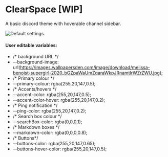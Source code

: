 # ClearSpace  [WIP]
A basic discord theme with hoverable channel sidebar.

![Default settings.](https://cdn.discordapp.com/attachments/731246870017605722/898614087498477589/Discord_scq7ltUhIl.jpg)

#### User editable variables:
- /* background URL */
- --background-image: url(https://images.wallpapersden.com/image/download/melissa-benoist-supergirl-2020_bGZpaWaUmZqaraWkpJRnamtlrWZrZWU.jpg);
- /* Primary colour */
- --primary-colour: rgba(255,20,147,0.5);
- /* Accents/hovers */
- --accent-color: rgba(255,20,147,0.5);
- --accent-color-hover: rgba(255,20,147,0.2);
- /* Ping notification */
- --ping-color: rgba(255,20,147,0.2);
- /* Search box colour */
- --searchBox-color: rgba(0,0,0,1);
- /* Markdown boxes */
- --markdown-color: rgba(0,0,0,0.8);
- /* Buttons*/
- --buttons-color: rgba(255,20,147,0.65);
- --buttons-hover-color: rgba(255,20,147,0.5);
